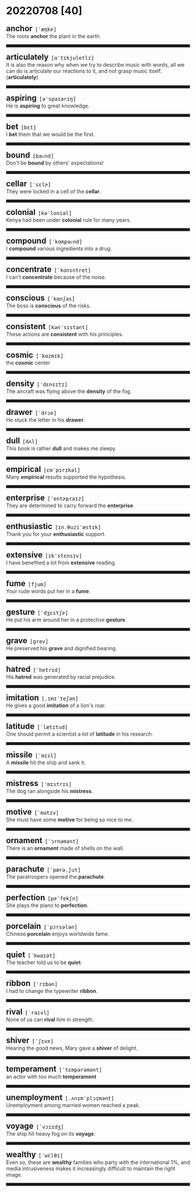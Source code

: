 <style>
/*不显示details的三角符号*/
details > summary::marker {
    display: none;
    content: none;
}
/*去掉外边框*/
details summary{
    outline:none;
    cursor:pointer;/*鼠标放上去之后变成手型*/
}
/*去掉前面默认的小黑三角*/
details summary::-webkit-details-marker{
    display:none; 
}
</style>
# 20220708 [40]  

<div style="display: flex;align-items: baseline;">
    <h2 style="margin-bottom: 0;margin-top: 0">anchor</h2>
    <p style="padding:0 .5em; margin: 0;font-family: monospace;">[ˈæŋkɚ]</p>
    <p class="interpretation_57577" style="display:none ;padding:0 .5em; margin: 0; white-space: nowrap;overflow: hidden;text-overflow: ellipsis;">n. 锚；靠山；台柱子
v. 抛锚；使稳固；主持节目</p>
</div>
<details class="details_57577">
    <summary style="color: #303030;">The roots <strong>anchor</strong> the plant in the earth.</summary>
    根部使植物固定在土壤中。
</details>
<hr style="padding-bottom: 0.5em;" />


<div style="display: flex;align-items: baseline;">
    <h2 style="margin-bottom: 0;margin-top: 0">articulately</h2>
    <p style="padding:0 .5em; margin: 0;font-family: monospace;">[ɑˈtɪkjuletlɪ]</p>
    <p class="interpretation_57577" style="display:none ;padding:0 .5em; margin: 0; white-space: nowrap;overflow: hidden;text-overflow: ellipsis;">adv. 发音清晰地；明确有力的表达地</p>
</div>
<details class="details_57577">
    <summary style="color: #303030;">It is also the reason why when we try to describe music with words, all we can do is articulate our reactions to it, and not grasp music itself.(<strong>articulately</strong>)</summary>
    这也是为什么当我们试图用语言来描述音乐时，我们所能做的就是清楚地表达我们对它的反应，而不掌握音乐本身的原因
</details>
<hr style="padding-bottom: 0.5em;" />


<div style="display: flex;align-items: baseline;">
    <h2 style="margin-bottom: 0;margin-top: 0">aspiring</h2>
    <p style="padding:0 .5em; margin: 0;font-family: monospace;">[əˈspaɪərɪŋ]</p>
    <p class="interpretation_57577" style="display:none ;padding:0 .5em; margin: 0; white-space: nowrap;overflow: hidden;text-overflow: ellipsis;">adj. 有抱负的；有志向的；渴求的
v. 向往；渴望；追求；立志；“aspire”的现在分词</p>
</div>
<details class="details_57577">
    <summary style="color: #303030;">He is <strong>aspiring</strong> to great knowledge.</summary>
    他渴求渊博的知识。
</details>
<hr style="padding-bottom: 0.5em;" />


<div style="display: flex;align-items: baseline;">
    <h2 style="margin-bottom: 0;margin-top: 0">bet</h2>
    <p style="padding:0 .5em; margin: 0;font-family: monospace;">[bɛt]</p>
    <p class="interpretation_57577" style="display:none ;padding:0 .5em; margin: 0; white-space: nowrap;overflow: hidden;text-overflow: ellipsis;">n. 打赌；赌注
v. 打赌；敢说</p>
</div>
<details class="details_57577">
    <summary style="color: #303030;">I <strong>bet</strong> them that we would be the first.</summary>
    我跟他们打赌我们会得第一。
</details>
<hr style="padding-bottom: 0.5em;" />


<div style="display: flex;align-items: baseline;">
    <h2 style="margin-bottom: 0;margin-top: 0">bound</h2>
    <p style="padding:0 .5em; margin: 0;font-family: monospace;">[baᴜnd]</p>
    <p class="interpretation_57577" style="display:none ;padding:0 .5em; margin: 0; white-space: nowrap;overflow: hidden;text-overflow: ellipsis;">adj. 必定的；有义务的
v. 跳跃；形成…的疆界
n. 跳跃
v. 捆绑；“bind”的过去式和过去分词</p>
</div>
<details class="details_57577">
    <summary style="color: #303030;">Don't be <strong>bound</strong> by others' expectations!</summary>
    不要被他人的期望所束缚！
</details>
<hr style="padding-bottom: 0.5em;" />


<div style="display: flex;align-items: baseline;">
    <h2 style="margin-bottom: 0;margin-top: 0">cellar</h2>
    <p style="padding:0 .5em; margin: 0;font-family: monospace;">[ˈsɛlɚ]</p>
    <p class="interpretation_57577" style="display:none ;padding:0 .5em; margin: 0; white-space: nowrap;overflow: hidden;text-overflow: ellipsis;">n. 地窖；地下室</p>
</div>
<details class="details_57577">
    <summary style="color: #303030;">They were locked in a cell of the <strong>cellar</strong>.</summary>
    他们被锁在地下室的一个小囚房里。
</details>
<hr style="padding-bottom: 0.5em;" />


<div style="display: flex;align-items: baseline;">
    <h2 style="margin-bottom: 0;margin-top: 0">colonial</h2>
    <p style="padding:0 .5em; margin: 0;font-family: monospace;">[kəˈloniəl]</p>
    <p class="interpretation_57577" style="display:none ;padding:0 .5em; margin: 0; white-space: nowrap;overflow: hidden;text-overflow: ellipsis;">adj. 殖民地的
n. 殖民地居民</p>
</div>
<details class="details_57577">
    <summary style="color: #303030;">Kenya had been under <strong>colonial</strong> rule for many years.</summary>
    肯尼亚曾多年受殖民统治。
</details>
<hr style="padding-bottom: 0.5em;" />


<div style="display: flex;align-items: baseline;">
    <h2 style="margin-bottom: 0;margin-top: 0">compound</h2>
    <p style="padding:0 .5em; margin: 0;font-family: monospace;">[ˈkɑmpaᴜnd]</p>
    <p class="interpretation_57577" style="display:none ;padding:0 .5em; margin: 0; white-space: nowrap;overflow: hidden;text-overflow: ellipsis;">n. 混合物；化合物；大院
adj. 复合的；混合的
v. 使复杂化；加重</p>
</div>
<details class="details_57577">
    <summary style="color: #303030;">I <strong>compound</strong> various ingredients into a drug.</summary>
    我将各种成分混合成一种药物。
</details>
<hr style="padding-bottom: 0.5em;" />


<div style="display: flex;align-items: baseline;">
    <h2 style="margin-bottom: 0;margin-top: 0">concentrate</h2>
    <p style="padding:0 .5em; margin: 0;font-family: monospace;">[ˈkɑnsntret]</p>
    <p class="interpretation_57577" style="display:none ;padding:0 .5em; margin: 0; white-space: nowrap;overflow: hidden;text-overflow: ellipsis;">v. 集中</p>
</div>
<details class="details_57577">
    <summary style="color: #303030;">I can't <strong>concentrate</strong> because of the noise.</summary>
    因为噪音，我无法集中注意力。
</details>
<hr style="padding-bottom: 0.5em;" />


<div style="display: flex;align-items: baseline;">
    <h2 style="margin-bottom: 0;margin-top: 0">conscious</h2>
    <p style="padding:0 .5em; margin: 0;font-family: monospace;">[ˈkɑnʃəs]</p>
    <p class="interpretation_57577" style="display:none ;padding:0 .5em; margin: 0; white-space: nowrap;overflow: hidden;text-overflow: ellipsis;">adj. 有意识的；有知觉的；刻意的</p>
</div>
<details class="details_57577">
    <summary style="color: #303030;">The boss is <strong>conscious</strong> of the risks.</summary>
    老板意识到了这些风险。
</details>
<hr style="padding-bottom: 0.5em;" />


<div style="display: flex;align-items: baseline;">
    <h2 style="margin-bottom: 0;margin-top: 0">consistent</h2>
    <p style="padding:0 .5em; margin: 0;font-family: monospace;">[kənˈsɪstənt]</p>
    <p class="interpretation_57577" style="display:none ;padding:0 .5em; margin: 0; white-space: nowrap;overflow: hidden;text-overflow: ellipsis;">adj. 一致的；始终如一的</p>
</div>
<details class="details_57577">
    <summary style="color: #303030;">These actions are <strong>consistent</strong> with his principles.</summary>
    这些行为与他的原则是一致的。
</details>
<hr style="padding-bottom: 0.5em;" />


<div style="display: flex;align-items: baseline;">
    <h2 style="margin-bottom: 0;margin-top: 0">cosmic</h2>
    <p style="padding:0 .5em; margin: 0;font-family: monospace;">[ˈkɑzmɪk]</p>
    <p class="interpretation_57577" style="display:none ;padding:0 .5em; margin: 0; white-space: nowrap;overflow: hidden;text-overflow: ellipsis;">adj. 宇宙的；极广阔的</p>
</div>
<details class="details_57577">
    <summary style="color: #303030;">the <strong>cosmic</strong> center</summary>
    宇宙中心
</details>
<hr style="padding-bottom: 0.5em;" />


<div style="display: flex;align-items: baseline;">
    <h2 style="margin-bottom: 0;margin-top: 0">density</h2>
    <p style="padding:0 .5em; margin: 0;font-family: monospace;">[ˈdɛnsɪtɪ]</p>
    <p class="interpretation_57577" style="display:none ;padding:0 .5em; margin: 0; white-space: nowrap;overflow: hidden;text-overflow: ellipsis;">n. 浓密；密度</p>
</div>
<details class="details_57577">
    <summary style="color: #303030;">The aircraft was flying above the <strong>density</strong> of the fog.</summary>
    飞机在浓雾上方飞行。
</details>
<hr style="padding-bottom: 0.5em;" />


<div style="display: flex;align-items: baseline;">
    <h2 style="margin-bottom: 0;margin-top: 0">drawer</h2>
    <p style="padding:0 .5em; margin: 0;font-family: monospace;">[ˈdrɔɚ]</p>
    <p class="interpretation_57577" style="display:none ;padding:0 .5em; margin: 0; white-space: nowrap;overflow: hidden;text-overflow: ellipsis;">n. 抽屉；起草者；开票人</p>
</div>
<details class="details_57577">
    <summary style="color: #303030;">He stuck the letter in his <strong>drawer</strong>.</summary>
    他把信塞到了抽屉里面。
</details>
<hr style="padding-bottom: 0.5em;" />


<div style="display: flex;align-items: baseline;">
    <h2 style="margin-bottom: 0;margin-top: 0">dull</h2>
    <p style="padding:0 .5em; margin: 0;font-family: monospace;">[dʌl]</p>
    <p class="interpretation_57577" style="display:none ;padding:0 .5em; margin: 0; white-space: nowrap;overflow: hidden;text-overflow: ellipsis;">adj. 愚笨的；枯燥的；感觉迟钝的；无趣的；阴暗的</p>
</div>
<details class="details_57577">
    <summary style="color: #303030;">This book is rather <strong>dull</strong> and makes me sleepy.</summary>
    这本书很枯燥，使得我想睡觉。
</details>
<hr style="padding-bottom: 0.5em;" />


<div style="display: flex;align-items: baseline;">
    <h2 style="margin-bottom: 0;margin-top: 0">empirical</h2>
    <p style="padding:0 .5em; margin: 0;font-family: monospace;">[ɛmˈpɪrɪkəl]</p>
    <p class="interpretation_57577" style="display:none ;padding:0 .5em; margin: 0; white-space: nowrap;overflow: hidden;text-overflow: ellipsis;">adj. 经验主义的；以经验为根据的</p>
</div>
<details class="details_57577">
    <summary style="color: #303030;">Many <strong>empirical</strong> results supported the hypothesis.</summary>
    很多经验性结论都可证明假设成立。
</details>
<hr style="padding-bottom: 0.5em;" />


<div style="display: flex;align-items: baseline;">
    <h2 style="margin-bottom: 0;margin-top: 0">enterprise</h2>
    <p style="padding:0 .5em; margin: 0;font-family: monospace;">[ˈentɚpraɪz]</p>
    <p class="interpretation_57577" style="display:none ;padding:0 .5em; margin: 0; white-space: nowrap;overflow: hidden;text-overflow: ellipsis;">n. 事业；企业；进取心</p>
</div>
<details class="details_57577">
    <summary style="color: #303030;">They are determined to carry forward the <strong>enterprise</strong>.</summary>
    他们决心把事业进行下去。
</details>
<hr style="padding-bottom: 0.5em;" />


<div style="display: flex;align-items: baseline;">
    <h2 style="margin-bottom: 0;margin-top: 0">enthusiastic</h2>
    <p style="padding:0 .5em; margin: 0;font-family: monospace;">[ɪnˌθuziˈæstɪk]</p>
    <p class="interpretation_57577" style="display:none ;padding:0 .5em; margin: 0; white-space: nowrap;overflow: hidden;text-overflow: ellipsis;">adj. 充满热情的；热心的</p>
</div>
<details class="details_57577">
    <summary style="color: #303030;">Thank you for your <strong>enthusiastic</strong> support.</summary>
    谢谢你们的热情支持。
</details>
<hr style="padding-bottom: 0.5em;" />


<div style="display: flex;align-items: baseline;">
    <h2 style="margin-bottom: 0;margin-top: 0">extensive</h2>
    <p style="padding:0 .5em; margin: 0;font-family: monospace;">[ɪkˈstɛnsɪv]</p>
    <p class="interpretation_57577" style="display:none ;padding:0 .5em; margin: 0; white-space: nowrap;overflow: hidden;text-overflow: ellipsis;">adj. 广大的；广阔的；广泛的；大量的</p>
</div>
<details class="details_57577">
    <summary style="color: #303030;">I have benefited a lot from <strong>extensive</strong> reading.</summary>
    广泛的阅读使我受益匪浅。
</details>
<hr style="padding-bottom: 0.5em;" />


<div style="display: flex;align-items: baseline;">
    <h2 style="margin-bottom: 0;margin-top: 0">fume</h2>
    <p style="padding:0 .5em; margin: 0;font-family: monospace;">[fjum]</p>
    <p class="interpretation_57577" style="display:none ;padding:0 .5em; margin: 0; white-space: nowrap;overflow: hidden;text-overflow: ellipsis;">n. 烟雾；烟气；愤怒；烦恼
v. 用烟熏；冒烟；大为生气</p>
</div>
<details class="details_57577">
    <summary style="color: #303030;">Your rude words put her in a <strong>fume</strong>.</summary>
    你那些粗鲁的话使她生气了。
</details>
<hr style="padding-bottom: 0.5em;" />


<div style="display: flex;align-items: baseline;">
    <h2 style="margin-bottom: 0;margin-top: 0">gesture</h2>
    <p style="padding:0 .5em; margin: 0;font-family: monospace;">[ˈdʒɛstʃɚ]</p>
    <p class="interpretation_57577" style="display:none ;padding:0 .5em; margin: 0; white-space: nowrap;overflow: hidden;text-overflow: ellipsis;">n. 手势；姿态；姿势</p>
</div>
<details class="details_57577">
    <summary style="color: #303030;">He put his arm around her in a protective <strong>gesture</strong>.</summary>
    他以保护的姿势搂住了她。
</details>
<hr style="padding-bottom: 0.5em;" />


<div style="display: flex;align-items: baseline;">
    <h2 style="margin-bottom: 0;margin-top: 0">grave</h2>
    <p style="padding:0 .5em; margin: 0;font-family: monospace;">[grev]</p>
    <p class="interpretation_57577" style="display:none ;padding:0 .5em; margin: 0; white-space: nowrap;overflow: hidden;text-overflow: ellipsis;">n. 坟墓
adj. 严重的；重大的；严肃的；沉重的</p>
</div>
<details class="details_57577">
    <summary style="color: #303030;">He preserved his <strong>grave</strong> and dignified bearing.</summary>
    他保持庄重威严的仪态。
</details>
<hr style="padding-bottom: 0.5em;" />


<div style="display: flex;align-items: baseline;">
    <h2 style="margin-bottom: 0;margin-top: 0">hatred</h2>
    <p style="padding:0 .5em; margin: 0;font-family: monospace;">[ˈhetrɪd]</p>
    <p class="interpretation_57577" style="display:none ;padding:0 .5em; margin: 0; white-space: nowrap;overflow: hidden;text-overflow: ellipsis;">n. 憎恨；仇恨</p>
</div>
<details class="details_57577">
    <summary style="color: #303030;">His <strong>hatred</strong> was generated by racial prejudice.</summary>
    他的仇恨是由种族偏见引起的。
</details>
<hr style="padding-bottom: 0.5em;" />


<div style="display: flex;align-items: baseline;">
    <h2 style="margin-bottom: 0;margin-top: 0">imitation</h2>
    <p style="padding:0 .5em; margin: 0;font-family: monospace;">[ˌɪmɪˈteʃən]</p>
    <p class="interpretation_57577" style="display:none ;padding:0 .5em; margin: 0; white-space: nowrap;overflow: hidden;text-overflow: ellipsis;">n. 模仿；仿制品</p>
</div>
<details class="details_57577">
    <summary style="color: #303030;">He gives a good <strong>imitation</strong> of a lion's roar.</summary>
    他能逼真地模仿狮子吼。
</details>
<hr style="padding-bottom: 0.5em;" />


<div style="display: flex;align-items: baseline;">
    <h2 style="margin-bottom: 0;margin-top: 0">latitude</h2>
    <p style="padding:0 .5em; margin: 0;font-family: monospace;">[ˈlætɪtud]</p>
    <p class="interpretation_57577" style="display:none ;padding:0 .5em; margin: 0; white-space: nowrap;overflow: hidden;text-overflow: ellipsis;">n. 纬度；行动或言论的程度</p>
</div>
<details class="details_57577">
    <summary style="color: #303030;">One should permit a scientist a lot of <strong>latitude</strong> in his research.</summary>
    对于科学家应该准许很大的研究自由。
</details>
<hr style="padding-bottom: 0.5em;" />


<div style="display: flex;align-items: baseline;">
    <h2 style="margin-bottom: 0;margin-top: 0">missile</h2>
    <p style="padding:0 .5em; margin: 0;font-family: monospace;">[ˈmɪsl]</p>
    <p class="interpretation_57577" style="display:none ;padding:0 .5em; margin: 0; white-space: nowrap;overflow: hidden;text-overflow: ellipsis;">n. 导弹</p>
</div>
<details class="details_57577">
    <summary style="color: #303030;">A <strong>missile</strong> hit the ship and sank it.</summary>
    导弹击中了那艘船，使其沉没了。
</details>
<hr style="padding-bottom: 0.5em;" />


<div style="display: flex;align-items: baseline;">
    <h2 style="margin-bottom: 0;margin-top: 0">mistress</h2>
    <p style="padding:0 .5em; margin: 0;font-family: monospace;">[ˈmɪstrɪs]</p>
    <p class="interpretation_57577" style="display:none ;padding:0 .5em; margin: 0; white-space: nowrap;overflow: hidden;text-overflow: ellipsis;">n. 女主人；情妇；女教师（英）</p>
</div>
<details class="details_57577">
    <summary style="color: #303030;">The dog ran alongside his <strong>mistress</strong>.</summary>
    狗在女主人的身边奔跑。
</details>
<hr style="padding-bottom: 0.5em;" />


<div style="display: flex;align-items: baseline;">
    <h2 style="margin-bottom: 0;margin-top: 0">motive</h2>
    <p style="padding:0 .5em; margin: 0;font-family: monospace;">[ˈmotɪv]</p>
    <p class="interpretation_57577" style="display:none ;padding:0 .5em; margin: 0; white-space: nowrap;overflow: hidden;text-overflow: ellipsis;">n. 动机；目的</p>
</div>
<details class="details_57577">
    <summary style="color: #303030;">She must have some <strong>motive</strong> for being so nice to me.</summary>
    她对我这么好，一定有什么目的。
</details>
<hr style="padding-bottom: 0.5em;" />


<div style="display: flex;align-items: baseline;">
    <h2 style="margin-bottom: 0;margin-top: 0">ornament</h2>
    <p style="padding:0 .5em; margin: 0;font-family: monospace;">[ˈɔrnəmənt]</p>
    <p class="interpretation_57577" style="display:none ;padding:0 .5em; margin: 0; white-space: nowrap;overflow: hidden;text-overflow: ellipsis;">n. 装饰；装饰品
v. 装饰；美化</p>
</div>
<details class="details_57577">
    <summary style="color: #303030;">There is an <strong>ornament</strong> made of shells on the wall.</summary>
    墙上有一个贝壳做成的装饰品。
</details>
<hr style="padding-bottom: 0.5em;" />


<div style="display: flex;align-items: baseline;">
    <h2 style="margin-bottom: 0;margin-top: 0">parachute</h2>
    <p style="padding:0 .5em; margin: 0;font-family: monospace;">[ˈpærəˌʃut]</p>
    <p class="interpretation_57577" style="display:none ;padding:0 .5em; margin: 0; white-space: nowrap;overflow: hidden;text-overflow: ellipsis;">n. 降落伞
v. 跳伞；用降落伞空投</p>
</div>
<details class="details_57577">
    <summary style="color: #303030;">The paratroopers opened the <strong>parachute</strong>.</summary>
    伞兵打开了降落伞。
</details>
<hr style="padding-bottom: 0.5em;" />


<div style="display: flex;align-items: baseline;">
    <h2 style="margin-bottom: 0;margin-top: 0">perfection</h2>
    <p style="padding:0 .5em; margin: 0;font-family: monospace;">[pɚˈfekʃn]</p>
    <p class="interpretation_57577" style="display:none ;padding:0 .5em; margin: 0; white-space: nowrap;overflow: hidden;text-overflow: ellipsis;">n. 完美；完善</p>
</div>
<details class="details_57577">
    <summary style="color: #303030;">She plays the piano to <strong>perfection</strong>.</summary>
    她的钢琴演奏技巧到了完美的地步。
</details>
<hr style="padding-bottom: 0.5em;" />


<div style="display: flex;align-items: baseline;">
    <h2 style="margin-bottom: 0;margin-top: 0">porcelain</h2>
    <p style="padding:0 .5em; margin: 0;font-family: monospace;">[ˈpɔrsələn]</p>
    <p class="interpretation_57577" style="display:none ;padding:0 .5em; margin: 0; white-space: nowrap;overflow: hidden;text-overflow: ellipsis;">n. 瓷；瓷器</p>
</div>
<details class="details_57577">
    <summary style="color: #303030;">Chinese <strong>porcelain</strong> enjoys worldwide fame.</summary>
    中国的瓷器闻名世界。
</details>
<hr style="padding-bottom: 0.5em;" />


<div style="display: flex;align-items: baseline;">
    <h2 style="margin-bottom: 0;margin-top: 0">quiet</h2>
    <p style="padding:0 .5em; margin: 0;font-family: monospace;">[ˈkwaɪət]</p>
    <p class="interpretation_57577" style="display:none ;padding:0 .5em; margin: 0; white-space: nowrap;overflow: hidden;text-overflow: ellipsis;">adj. 安静的</p>
</div>
<details class="details_57577">
    <summary style="color: #303030;">The teacher told us to be <strong>quiet</strong>.</summary>
    老师叫我们安静。
</details>
<hr style="padding-bottom: 0.5em;" />


<div style="display: flex;align-items: baseline;">
    <h2 style="margin-bottom: 0;margin-top: 0">ribbon</h2>
    <p style="padding:0 .5em; margin: 0;font-family: monospace;">[ˈrɪbən]</p>
    <p class="interpretation_57577" style="display:none ;padding:0 .5em; margin: 0; white-space: nowrap;overflow: hidden;text-overflow: ellipsis;">n. 缎带；带状物；丝带</p>
</div>
<details class="details_57577">
    <summary style="color: #303030;">I had to change the typewriter <strong>ribbon</strong>.</summary>
    我不得不换掉打字机的色带。
</details>
<hr style="padding-bottom: 0.5em;" />


<div style="display: flex;align-items: baseline;">
    <h2 style="margin-bottom: 0;margin-top: 0">rival</h2>
    <p style="padding:0 .5em; margin: 0;font-family: monospace;">[ˈraɪvl]</p>
    <p class="interpretation_57577" style="display:none ;padding:0 .5em; margin: 0; white-space: nowrap;overflow: hidden;text-overflow: ellipsis;">n. 竞争者；敌手
v. 竞争；相匹敌</p>
</div>
<details class="details_57577">
    <summary style="color: #303030;">None of us can <strong>rival</strong> him in strength.</summary>
    我们谁也比不上他劲大。
</details>
<hr style="padding-bottom: 0.5em;" />


<div style="display: flex;align-items: baseline;">
    <h2 style="margin-bottom: 0;margin-top: 0">shiver</h2>
    <p style="padding:0 .5em; margin: 0;font-family: monospace;">[ˈʃɪvɚ]</p>
    <p class="interpretation_57577" style="display:none ;padding:0 .5em; margin: 0; white-space: nowrap;overflow: hidden;text-overflow: ellipsis;">v. 哆嗦；颤抖
n. 哆嗦；颤抖</p>
</div>
<details class="details_57577">
    <summary style="color: #303030;">Hearing the good news, Mary gave a <strong>shiver</strong> of delight.</summary>
    听到那个好消息，玛丽兴奋地颤抖着。
</details>
<hr style="padding-bottom: 0.5em;" />


<div style="display: flex;align-items: baseline;">
    <h2 style="margin-bottom: 0;margin-top: 0">temperament</h2>
    <p style="padding:0 .5em; margin: 0;font-family: monospace;">[ˈtɛmpərəmənt]</p>
    <p class="interpretation_57577" style="display:none ;padding:0 .5em; margin: 0; white-space: nowrap;overflow: hidden;text-overflow: ellipsis;">n. 气质；性情；易激动；急躁</p>
</div>
<details class="details_57577">
    <summary style="color: #303030;">an actor with too much <strong>temperament</strong></summary>
    一个情绪过分激动的演员
</details>
<hr style="padding-bottom: 0.5em;" />


<div style="display: flex;align-items: baseline;">
    <h2 style="margin-bottom: 0;margin-top: 0">unemployment</h2>
    <p style="padding:0 .5em; margin: 0;font-family: monospace;">[ˌʌnɪmˈplɔɪmənt]</p>
    <p class="interpretation_57577" style="display:none ;padding:0 .5em; margin: 0; white-space: nowrap;overflow: hidden;text-overflow: ellipsis;">n. 失业</p>
</div>
<details class="details_57577">
    <summary style="color: #303030;">Unemployment among married women reached a peak.</summary>
    在已婚女性中失业率达到了顶峰。
</details>
<hr style="padding-bottom: 0.5em;" />


<div style="display: flex;align-items: baseline;">
    <h2 style="margin-bottom: 0;margin-top: 0">voyage</h2>
    <p style="padding:0 .5em; margin: 0;font-family: monospace;">[ˈvɔɪɪdʒ]</p>
    <p class="interpretation_57577" style="display:none ;padding:0 .5em; margin: 0; white-space: nowrap;overflow: hidden;text-overflow: ellipsis;">n. 航行；航海
v. 航行；远航</p>
</div>
<details class="details_57577">
    <summary style="color: #303030;">The ship hit heavy fog on its <strong>voyage</strong>.</summary>
    船在航行时碰上了大雾。
</details>
<hr style="padding-bottom: 0.5em;" />


<div style="display: flex;align-items: baseline;">
    <h2 style="margin-bottom: 0;margin-top: 0">wealthy</h2>
    <p style="padding:0 .5em; margin: 0;font-family: monospace;">[ˈwɛlθɪ]</p>
    <p class="interpretation_57577" style="display:none ;padding:0 .5em; margin: 0; white-space: nowrap;overflow: hidden;text-overflow: ellipsis;">adj. 富有的；富裕的</p>
</div>
<details class="details_57577">
    <summary style="color: #303030;">Even so, these are <strong>wealthy</strong> families who party with the international 1%, and media intrusiveness makes it increasingly difficult to maintain the right image.</summary>
    即便如此，这些富有的家庭仍以国际1%的比例参加派对，而媒体的侵入使得维持正确形象变得越来越困难。
</details>
<hr style="padding-bottom: 0.5em;" />

<script>
const details = document.querySelectorAll('.details_57577');
const translates = document.querySelectorAll('.interpretation_57577');

details.forEach((item, index) => item.addEventListener('toggle', () => {
    if (item.open) {
        translates[index].style.display = 'block';
    } else translates[index].style.display = 'none';
}));
</script>
